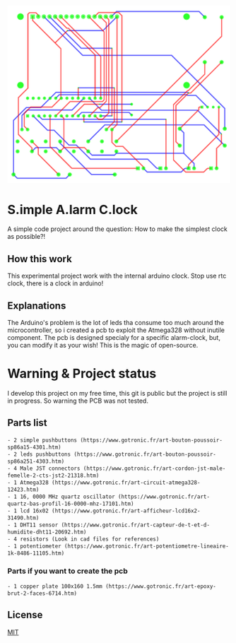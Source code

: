 ![PCB](/pub.png)

# S.imple A.larm C.lock

A simple code project around the question:
How to make the simplest clock as possible?!

## How this work

This experimental project work with the internal arduino clock. Stop use rtc clock, there is a clock in arduino!

## Explanations

The Arduino's problem is the lot of leds tha consume too much around the microcontroller, so i created a pcb to exploit the Atmega328 without inutile component. The pcb is designed specialy for a specific alarm-clock, but, you can modify it as your wish! This is the magic of open-source.

# Warning & Project status

I develop this project on my free time, this git is public but the project is still in progress. So warning the PCB was not tested.

## Parts list

```
- 2 simple pushbuttons (https://www.gotronic.fr/art-bouton-poussoir-sp86a15-4301.htm)
- 2 leds pushbuttons (https://www.gotronic.fr/art-bouton-poussoir-sp86a251-4303.htm)
- 4 Male JST connectors (https://www.gotronic.fr/art-cordon-jst-male-femelle-2-cts-jst2-21318.htm)
- 1 Atmega328 (https://www.gotronic.fr/art-circuit-atmega328-12423.htm)
- 1 16, 0000 MHz quartz oscillator (https://www.gotronic.fr/art-quartz-bas-profil-16-0000-mhz-17101.htm)
- 1 lcd 16x02 (https://www.gotronic.fr/art-afficheur-lcd16x2-31490.htm)
- 1 DHT11 sensor (https://www.gotronic.fr/art-capteur-de-t-et-d-humidite-dht11-20692.htm)
- 4 resistors (Look in cad files for references)
- 1 potentiometer (https://www.gotronic.fr/art-potentiometre-lineaire-1k-8486-11105.htm)
```
### Parts if you want to create the pcb

```
- 1 copper plate 100x160 1.5mm (https://www.gotronic.fr/art-epoxy-brut-2-faces-6714.htm)
```

## License

[MIT](https://choosealicense.com/licenses/mit/)
